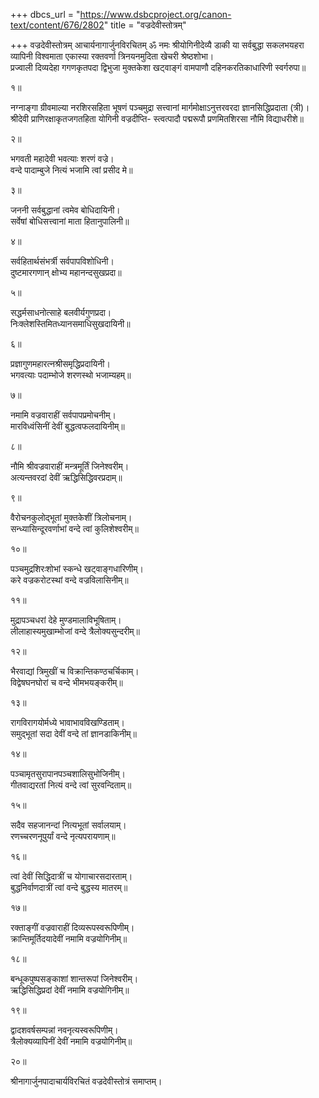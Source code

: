 +++
dbcs_url = "https://www.dsbcproject.org/canon-text/content/676/2802"
title = "वज्रदेवीस्तोत्रम्"

+++
वज्रदेवीस्तोत्रम्
आचार्यनागार्जुनविरचितम्
ॐ नमः श्रीयोगिनीदेव्यै
डाकी या सर्वबुद्धा सकलभयहरा व्यापिनी विश्वमाता 
एकास्या रक्तवर्णा त्रिनयनमुदिता खेचरी श्रेष्ठशोभा।  
प्रज्वाली दिव्यदेहा गगणकृतपदा द्विभुजा मुक्तकेशा 
खट्वाङ्गं वामपाणौ दहिनकरतिकाधारिणी स्वर्गरुपा॥

१॥

नग्नाङ्गा ग्रीवमाल्या नरशिरसहिता भूषणं पञ्चमुद्रा 
सत्त्वानां मार्गमोक्षाऽनुत्तरवरदा ज्ञानसिद्धिप्रदाता (त्री)।  
श्रीदेवी प्राणिरक्षाकृतजगतहिता योगिनी वज्रदीप्ति-
स्त्वत्पादौ पद्मरूपौ प्रणमितशिरसा नौमि विद्याधरीशे॥

२॥

भगवती महादेवी  भवत्याः शरणं वज्रे।  
वन्दे पादाम्बुजे नित्यं भजामि त्वां प्रसीद मे॥

३॥

जननी सर्वबुद्धानां त्वमेव बोधिदायिनी।  
सर्वेषां बोधिसत्त्वानां माता हितानुपालिनी॥

४॥

सर्वहितार्थसंभर्त्री सर्वपापविशोधिनी।  
दुष्टमारगणान् क्षोभ्य महानन्दसुखप्रदा॥

५॥

सद्धर्मसाधनोत्साहे बलवीर्यगुणप्रदा।  
निःक्लेशस्तिमितध्यानसमाधिसुखदायिनी॥

६॥

प्रज्ञागुणमहारत्नश्रीसमृद्धिप्रदायिनी।  
भगवत्याः पदाम्भोजे शरणस्थो भजाम्यहम्॥

७॥

नमामि वज्रवाराहीं सर्वपापप्रमोचनीम्।  
मारविध्वंसिनीं देवीं बुद्धत्वफलदायिनीम्॥

८॥

नौमि श्रीवज्रवाराहीं मन्त्रमूर्तिं जिनेश्वरीम्।  
अत्यन्तवरदां देवीं ऋद्धिसिद्धिवरप्रदाम्॥

९॥

वैरोचनकुलोद्भूतां मुक्तकेशीं त्रिलोचनाम्।  
सन्ध्यासिन्दूरवर्णाभां वन्दे त्वां कुलिशेश्वरीम्॥

१०॥

पञ्चमुद्रशिरःशोभां स्कन्धे खट्वाङ्गधारिणीम्।  
करे वज्रकरोटस्थां वन्दे वज्रविलासिनीम्॥

११॥

मुद्रापञ्चधरां देहे मुण्डमालाविभूषिताम्।  
लीलाहास्यमुखाम्भोजां वन्दे त्रैलोक्यसुन्दरीम्॥

१२॥

भैरवाद्यां त्रिमुखीं च विक्रान्तिकण्ठचर्चिकाम्।  
विद्वेषघनघोरां च वन्दे भीमभयङ्करीम्॥

१३॥

रागविरागयोर्मध्ये भावाभावविखण्डिताम्।  
समुद्भूतां सदा देवीं वन्दे तां ज्ञानडाकिनीम्॥

१४॥

पञ्चामृतसुरापानपञ्चशालिसुभोजिनीम्।  
गीतवाद्यरतां नित्यं वन्दे त्वां सुरवन्दिताम्॥

१५॥

सदैव सहजानन्दां नित्यभूतां सर्वालयाम्।  
रणच्चरणनूपुर्यां वन्दे नृत्यपरायणाम्॥

१६॥

त्वां देवीं सिद्धिदात्रीं च योगाचारसदारताम्।  
बुद्धनिर्वाणदात्रीं त्वां वन्दे बुद्धस्य मातरम्॥

१७॥

रक्ताङ्गीं वज्रवाराहीं दिव्यरूपस्वरूपिणीम्।  
क्रान्तिमूर्तिदयादेवीं नमामि वज्रयोगिनीम्॥

१८॥

बन्धूकपुष्पसङ्काशां शान्तरूपां जिनेश्वरीम्।  
ऋद्धिसिद्धिप्रदां देवीं नमामि वज्रयोगिनीम्॥

१९॥

द्वादशवर्षसम्पन्नां नवनृत्यस्वरूपिणीम्।  
त्रैलोक्यव्यापिनीं देवीं नमामि वज्रयोगिनीम्॥

२०॥

श्रीनागार्जुनपादाचार्यविरचितं
वज्रदेवीस्तोत्रं समाप्तम्।  
